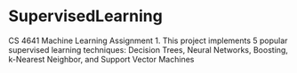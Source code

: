 SupervisedLearning
==================

CS 4641 Machine Learning Assignment 1. This project implements 5 popular supervised learning techniques: Decision Trees, Neural Networks, Boosting, k-Nearest Neighbor, and Support Vector Machines
